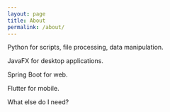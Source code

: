 ```yaml
---
layout: page
title: About
permalink: /about/
---
```


Python for scripts, file processing, data manipulation.

JavaFX for desktop applications.

Spring Boot for web.

Flutter for mobile.

What else do I need?
